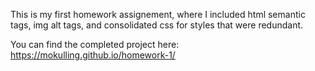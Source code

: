 This is my first homework assignement, where I included html semantic tags, img alt tags, and consolidated css for styles that were redundant.

You can find the completed project here: https://mokulling.github.io/homework-1/


